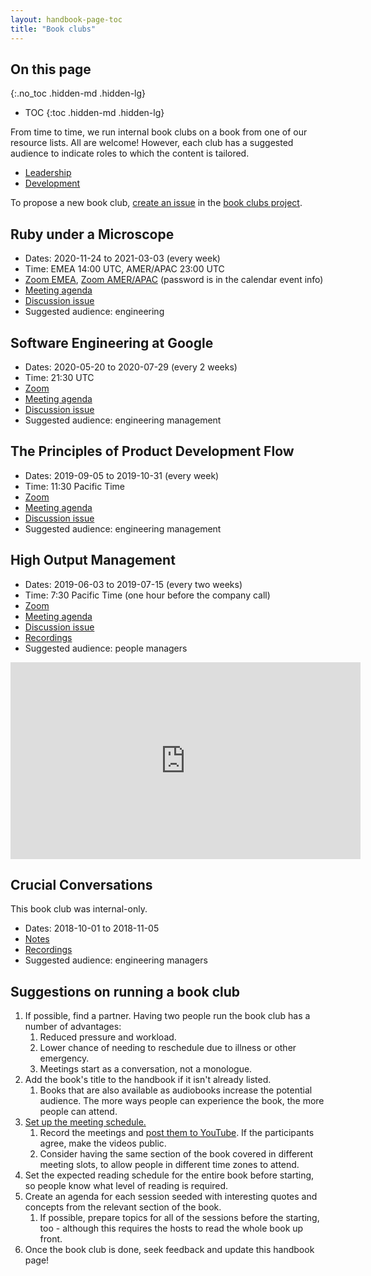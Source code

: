 ```yaml
---
layout: handbook-page-toc
title: "Book clubs"
---
```


## On this page
{:.no_toc .hidden-md .hidden-lg}

- TOC
{:toc .hidden-md .hidden-lg}

From time to time, we run internal book clubs on a book from one of our resource lists. All are welcome! However, 
each club has a suggested audience to indicate roles to which the content is tailored. 

* [Leadership](/handbook/leadership/#books)
* [Development](/handbook/engineering/development/#books)

To propose a new book club, [create an
issue](https://gitlab.com/gitlab-com/book-clubs/issues/new) in the [book
clubs project](https://gitlab.com/gitlab-com/book-clubs).

## Ruby under a Microscope

* Dates: 2020-11-24 to 2021-03-03 (every week)
* Time: EMEA 14:00 UTC, AMER/APAC 23:00 UTC
* [Zoom EMEA](https://gitlab.zoom.us/j/99123637556), [Zoom AMER/APAC](https://gitlab.zoom.us/j/91894125368) (password is in the calendar event info)
* [Meeting agenda](https://docs.google.com/document/d/18Ekce5kFaEdAvY9OMRETmp8ukCmhhQqRjpbN9N0ssmk/)
* [Discussion issue](https://gitlab.com/gitlab-com/book-clubs/-/issues/15)
* Suggested audience: engineering

## Software Engineering at Google

* Dates: 2020-05-20 to 2020-07-29 (every 2 weeks)
* Time: 21:30 UTC
* [Zoom](https://gitlab.zoom.us/j/93189804434)
* [Meeting agenda](https://docs.google.com/document/d/1zh4YCCTs-g_gUYPC8Wv9x-dyBS9_vgEZY222bTgR-8E/)
* [Discussion issue](https://gitlab.com/gitlab-com/book-clubs/-/issues/10)
* Suggested audience: engineering management

## The Principles of Product Development Flow

* Dates: 2019-09-05 to 2019-10-31 (every week)
* Time: 11:30 Pacific Time
* [Zoom](https://gitlab.zoom.us/j/677129986)
* [Meeting agenda](https://docs.google.com/document/d/167NRxaU0n-d0zybSeXuuNBC4Zz8wVksaw8isUiPwhHQ/edit?usp=sharing)
* [Discussion issue](https://gitlab.com/gitlab-com/book-clubs/issues/5)
* Suggested audience: engineering management

## High Output Management

* Dates: 2019-06-03 to 2019-07-15 (every two weeks)
* Time: 7:30 Pacific Time (one hour before the company call)
* [Zoom](https://gitlab.zoom.us/j/544984602)
* [Meeting agenda](https://docs.google.com/document/d/1gQZahLk2LYDbYAb4TeYqNOQbF8f6MrCaATLyPTzRONY/edit)
* [Discussion issue](https://gitlab.com/gitlab-com/book-clubs/issues/3)
* [Recordings](https://www.youtube.com/playlist?list=PL05JrBw4t0Kp_xR7vrRiGu7URKiUmN8m3)
* Suggested audience: people managers

<iframe width="560" height="315" src="https://www.youtube.com/embed/videoseries?list=PL05JrBw4t0Kp_xR7vrRiGu7URKiUmN8m3" frameborder="0" allow="autoplay; encrypted-media" allowfullscreen></iframe>

## Crucial Conversations

This book club was internal-only.

* Dates: 2018-10-01 to 2018-11-05
* [Notes](https://docs.google.com/document/d/1lY-v9zRdSxtVKu-yh3U7oz5kNen2YZE_m5OeNF0QNHM/edit)
* [Recordings](https://drive.google.com/drive/u/0/folders/1lqtdN4eWLG0RxqV8KSsnp8__P__Bff-2)
* Suggested audience: engineering managers

## Suggestions on running a book club

1. If possible, find a partner. Having two people run the book club has
   a number of advantages:
    1. Reduced pressure and workload.
    2. Lower chance of needing to reschedule due to illness or other
       emergency.
    3. Meetings start as a conversation, not a monologue.
2. Add the book's title to the handbook if it isn't already listed.
    1. Books that are also available as audiobooks increase the
       potential audience. The more ways people can experience the book,
       the more people can attend.
3. [Set up the meeting schedule.](/handbook/tools-and-tips/#gitlab-team-meetings-calendar)
    1. Record the meetings and [post them to
       YouTube](/handbook/marketing/marketing-operations/youtube/). If the participants
       agree, make the videos public.
    2. Consider having the same section of the book covered in different
       meeting slots, to allow people in different time zones to attend.
4. Set the expected reading schedule for the entire book before
   starting, so people know what level of reading is required.
5. Create an agenda for each session seeded with interesting quotes and
   concepts from the relevant section of the book.
     1. If possible, prepare topics for all of the sessions before the starting,
        too - although this requires the hosts to read the whole book up front.
6. Once the book club is done, seek feedback and update this handbook
   page!

